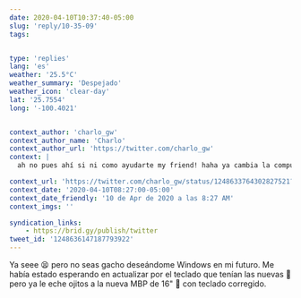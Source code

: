 ```yaml
---
date: 2020-04-10T10:37:40-05:00
slug: 'reply/10-35-09'
tags:


type: 'replies'
lang: 'es'
weather: '25.5°C'
weather_summary: 'Despejado'
weather_icon: 'clear-day'
lat: '25.7554'
long: '-100.4021'


context_author: 'charlo_gw'
context_author_name: 'Charlo'
context_author_url: 'https://twitter.com/charlo_gw'
context: |
  ah no pues ahí si ni como ayudarte my friend! haha ya cambia la compu :( una Dell haha 😉

context_url: 'https://twitter.com/charlo_gw/status/1248633764302827521?s=12'
context_date: '2020-04-10T08:27:00-05:00'
context_date_friendly: '10 de Apr de 2020 a las 8:27 AM'
context_imgs: ''

syndication_links:
    - https://brid.gy/publish/twitter
tweet_id: '1248636147187793922'
---
```

Ya seee 😫 pero no seas gacho deseándome Windows en mi futuro. Me había estado esperando en actualizar por el teclado que tenían las nuevas 🤢 pero ya le eche ojitos a la nueva MBP de 16" 👀 con teclado corregido. 